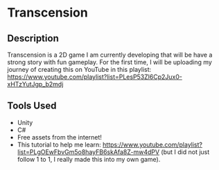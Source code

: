 # Transcension

## Description
Transcension is a 2D game I am currently developing that will be have a strong story with fun gameplay. For the first time, I will be uploading my journey of creating this on YouTube in this playlist: https://www.youtube.com/playlist?list=PLesP53Zl6Cp2Jux0-xHTzYutJgp_b2mdj

## Tools Used
- Unity
- C#
- Free assets from the internet!
- This tutorial to help me learn: https://www.youtube.com/playlist?list=PLgOEwFbvGm5o8hayFB6skAfa8Z-mw4dPV (but I did not just follow 1 to 1, I really made this into my own game).
